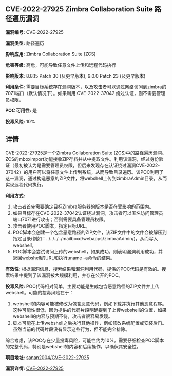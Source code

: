 ## CVE-2022-27925 Zimbra Collaboration Suite 路径遍历漏洞

**漏洞编号:** CVE-2022-27925

**漏洞类型:** 路径遍历

**影响应用:** Zimbra Collaboration Suite (ZCS)

**危害等级:** 高危，可能导致任意文件上传和远程代码执行

**影响版本:** 8.8.15 Patch 30 (及更早版本), 9.0.0 Patch 23 (及更早版本)

**利用条件:** 需要目标系统存在漏洞版本，以及攻击者可以通过网络访问到zimbra的7071端口（默认情况下）。如果利用 CVE-2022-37042 绕过认证，则不需要管理员权限。

**POC 可用性:** 是

**投毒风险:** 10%

## 详情

CVE-2022-27925是一个Zimbra Collaboration Suite (ZCS)中的路径遍历漏洞。ZCS的mboximport功能接收ZIP存档并从中提取文件。利用该漏洞，经过身份验证（最初被认为是需要管理员权限，但后来发现存在认证绕过漏洞CVE-2022-37042）的用户可以将任意文件上传到系统，从而导致目录遍历。该POC利用了这一漏洞，通过构造恶意的ZIP文件，将webshell上传到zimbraAdmin目录，从而实现远程代码执行。

**利用方式:**
1.  攻击者首先需要确定目标Zimbra服务器的版本是否在受影响的范围内。
2.  如果目标存在CVE-2022-37042认证绕过漏洞，攻击者可以匿名访问管理员端口7071进行攻击；否则需要具备管理员权限。
3.  攻击者使用POC脚本，指定目标URL。
4.  POC脚本会创建一个包含恶意路径的ZIP文件，该ZIP文件中的文件会被解压到指定目录(例如：../../../../mailboxd/webapps/zimbraAdmin/)，从而写入webshell。
5.  POC脚本会尝试访问上传的webshell，如果成功，则表明漏洞利用成功，并返回webshell的URL和执行uname -a命令的结果。

**有效性:**
根据漏洞信息、搜索结果和漏洞利用代码，提供的POC代码是有效的。搜索结果中提到了该漏洞被大规模利用，并存在公开的POC。

**投毒风险:**
POC代码相对简单，主要功能是生成包含恶意路径的ZIP文件并上传webshell。可能的投毒风险在于：
1.  webshell的内容可能被修改为包含恶意代码，例如下载并执行其他恶意程序。这种可能性很低，因为提供的代码片段明确提到了上传webshell的位置，如果webshell的内容与预期不符，攻击者很容易发现。
2.  脚本可能在上传webshell之后执行其他操作，例如修改系统配置或安装后门。虽然当前的代码片段没有显示这些行为，但不能完全排除。

综合考虑，该POC存在少量投毒风险，可能性约为10%。需要仔细检查POC脚本的完整代码，特别是webshell的内容和后续操作，以确保其安全性。

**项目地址:** [sanan2004/CVE-2022-27925](https://github.com/sanan2004/CVE-2022-27925)

**漏洞详情:** [CVE-2022-27925](https://nvd.nist.gov/vuln/detail/CVE-2022-27925)